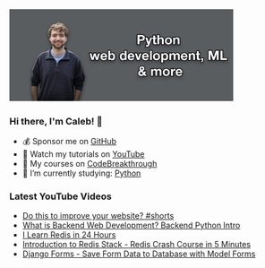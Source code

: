 <img src="github-cover-photo-my-face.jpg" width="400px" />

### Hi there, I'm Caleb! 🍛

- 💰 Sponsor me on [GitHub](https://github.com/sponsors/CalebCurry)
- 🎥 Watch my tutorials on [YouTube](https://www.youtube.com/calebthevideomaker2)
- 📗 My courses on [CodeBreakthrough](https://www.codebreakthrough.com)
- 🤔 I’m currently studying: [Python](https://www.youtube.com/watch?v=s3IvdkCq2_c&t=4254s)

### Latest YouTube Videos
<!-- YOUTUBE:START -->
- [Do this to improve your website? #shorts](https://www.youtube.com/watch?v=W6zIq2bB8WI)
- [What is Backend Web Development? Backend Python Intro](https://www.youtube.com/watch?v=-1LoyuANW6M)
- [I Learn Redis in 24 Hours](https://www.youtube.com/watch?v=bQZFkNREoMc)
- [Introduction to Redis Stack - Redis Crash Course in 5 Minutes](https://www.youtube.com/watch?v=PDrqZgAWHo0)
- [Django Forms - Save Form Data to Database with Model Forms](https://www.youtube.com/watch?v=6aQoW0TRXBk)
<!-- YOUTUBE:END -->
